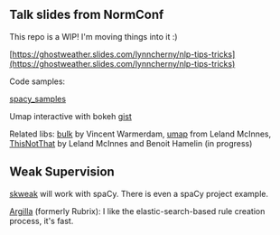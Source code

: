 
## Talk slides from NormConf

This repo is a WIP!  I'm moving things into it :) 

[https://ghostweather.slides.com/lynncherny/nlp-tips-tricks](https://ghostweather.slides.com/lynncherny/nlp-tips-tricks)

Code samples:

[spacy_samples](spacy_components.md)


Umap interactive with bokeh [gist](https://gist.github.com/arnicas/78fa9b62e40a6762e1ad4246ce4fc53d)

Related libs: [bulk](https://github.com/koaning/bulk) by Vincent Warmerdam, [umap](https://github.com/lmcinnes/umap) from Leland McInnes, [ThisNotThat](https://github.com/TutteInstitute/thisnotthat) by Leland McInnes and Benoit Hamelin (in progress)


## Weak Supervision

[skweak](https://github.com/NorskRegnesentral/skweak) will work with spaCy.
There is even a spaCy project example.

[Argilla](https://github.com/argilla-io/argilla) (formerly Rubrix): I like the elastic-search-based rule creation process, it's fast.




